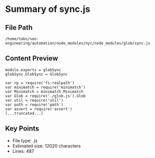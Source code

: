 # Summary of sync.js
  
## File Path
`/home/tabs/seo-engineering/automation/node_modules/nyc/node_modules/glob/sync.js`

## Content Preview
```
module.exports = globSync
globSync.GlobSync = GlobSync

var rp = require('fs.realpath')
var minimatch = require('minimatch')
var Minimatch = minimatch.Minimatch
var Glob = require('./glob.js').Glob
var util = require('util')
var path = require('path')
var assert = require('assert')
[...truncated...]
```

## Key Points
- File type: .js
- Estimated size: 12020 characters
- Lines: 487

